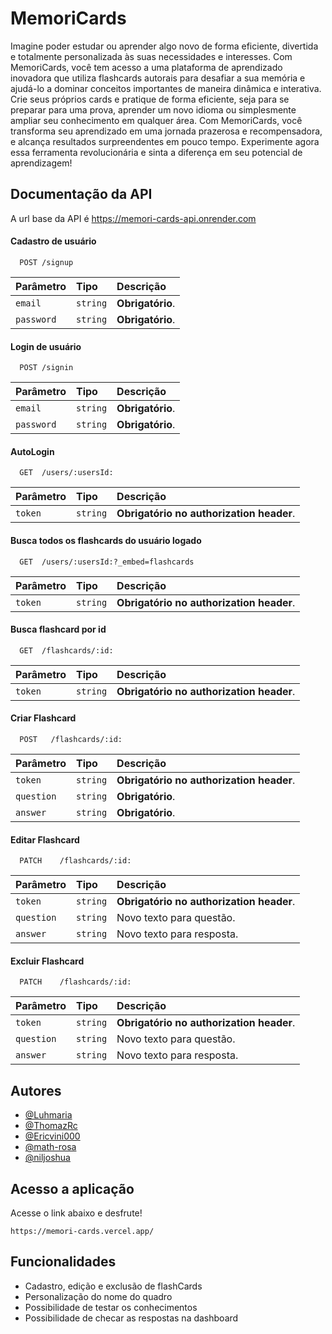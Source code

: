 # MemoriCards

Imagine poder estudar ou aprender algo novo de forma eficiente, divertida e totalmente personalizada às suas necessidades e interesses. Com MemoriCards, você tem acesso a uma plataforma de aprendizado inovadora que utiliza flashcards autorais para desafiar a sua memória e ajudá-lo a dominar conceitos importantes de maneira dinâmica e interativa. Crie seus próprios cards e pratique de forma eficiente, seja para se preparar para uma prova, aprender um novo idioma ou simplesmente ampliar seu conhecimento em qualquer área. Com MemoriCards, você transforma seu aprendizado em uma jornada prazerosa e recompensadora, e alcança resultados surpreendentes em pouco tempo. Experimente agora essa ferramenta revolucionária e sinta a diferença em seu potencial de aprendizagem!

## Documentação da API

A url base da API é https://memori-cards-api.onrender.com

#### Cadastro de usuário

```http
  POST /signup
```

| Parâmetro  | Tipo     | Descrição        |
| :--------- | :------- | :--------------- |
| `email`    | `string` | **Obrigatório**. |
| `password` | `string` | **Obrigatório**. |

#### Login de usuário

```http
  POST /signin
```

| Parâmetro  | Tipo     | Descrição        |
| :--------- | :------- | :--------------- |
| `email`    | `string` | **Obrigatório**. |
| `password` | `string` | **Obrigatório**. |

#### AutoLogin

```http
  GET  /users/:usersId:
```

| Parâmetro | Tipo     | Descrição                                |
| :-------- | :------- | :--------------------------------------- |
| `token`   | `string` | **Obrigatório no authorization header**. |

#### Busca todos os flashcards do usuário logado

```http
  GET  /users/:usersId:?_embed=flashcards
```

| Parâmetro | Tipo     | Descrição                                |
| :-------- | :------- | :--------------------------------------- |
| `token`   | `string` | **Obrigatório no authorization header**. |

#### Busca flashcard por id

```http
  GET  /flashcards/:id:
```

| Parâmetro | Tipo     | Descrição                                |
| :-------- | :------- | :--------------------------------------- |
| `token`   | `string` | **Obrigatório no authorization header**. |

#### Criar Flashcard

```http
  POST   /flashcards/:id:
```

| Parâmetro  | Tipo     | Descrição                                |
| :--------- | :------- | :--------------------------------------- |
| `token`    | `string` | **Obrigatório no authorization header**. |
| `question` | `string` | **Obrigatório**.                         |
| `answer`   | `string` | **Obrigatório**.                         |

#### Editar Flashcard

```http
  PATCH    /flashcards/:id:
```

| Parâmetro  | Tipo     | Descrição                                |
| :--------- | :------- | :--------------------------------------- |
| `token`    | `string` | **Obrigatório no authorization header**. |
| `question` | `string` | Novo texto para questão.                 |
| `answer`   | `string` | Novo texto para resposta.                |

#### Excluir Flashcard

```http
  PATCH    /flashcards/:id:
```

| Parâmetro  | Tipo     | Descrição                                |
| :--------- | :------- | :--------------------------------------- |
| `token`    | `string` | **Obrigatório no authorization header**. |
| `question` | `string` | Novo texto para questão.                 |
| `answer`   | `string` | Novo texto para resposta.                |

## Autores

- [@Luhmaria](https://github.com/Luhmaria)
- [@ThomazRc](https://github.com/ThomazRc)
- [@Ericvini000](https://github.com/Ericvini000)
- [@math-rosa](https://github.com/math-rosa)
- [@niljoshua](https://github.com/niljoshua)

## Acesso a aplicação

Acesse o link abaixo e desfrute!

```url
https://memori-cards.vercel.app/
```

## Funcionalidades

- Cadastro, edição e exclusão de flashCards
- Personalização do nome do quadro
- Possibilidade de testar os conhecimentos
- Possibilidade de checar as respostas na dashboard
